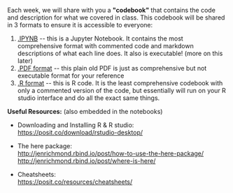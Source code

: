 Each week, we will share with you a **"codebook"** that contains the code and description for what we covered in class. This codebook will be shared in 3 formats to ensure it is accessible to everyone:

1) [.IPYNB](https://github.com/rinivarg/ReproRehab2024-Pod3/blob/main/Materials/Week%201/Week%201%20-%20Codebook.ipynb) -- this is a Jupyter Notebook. It contains the most comprehensive format with commented code and markdown descriptions of what each line does. It also is executable! (more on this later)
2) [.PDF format](https://github.com/rinivarg/ReproRehab2024-Pod3/blob/main/Materials/Week%201/Week%201%20-%20Codebook.pdf) -- this plain old PDF is just as comprehensive but not executable format for your reference
3) [.R format](https://github.com/rinivarg/ReproRehab2024-Pod3/blob/main/Materials/Week%201/Week%201%20-%20Codebook.r) -- this is R code. It is the least comprehensive codebook with only a commented version of the code, but essentially will run on your R studio interface and do all the exact same things.


**Useful Resources:** (also embedded in the notebooks)<br>

* 	Downloading and Installing R & R studio:<br>
	https://posit.co/download/rstudio-desktop/ <br>
	
* 	The here package:<br>
	http://jenrichmond.rbind.io/post/how-to-use-the-here-package/<br>
	http://jenrichmond.rbind.io/post/where-is-here/ <br>

* 	Cheatsheets: <br>
  	https://posit.co/resources/cheatsheets/
